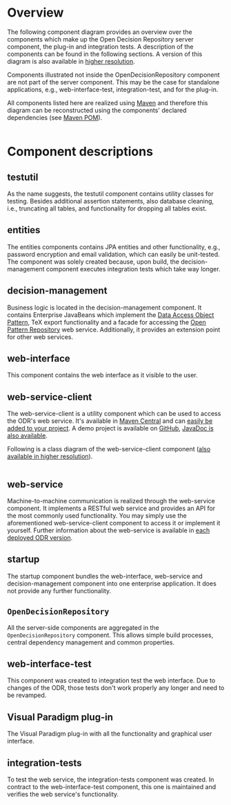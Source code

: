 
# Overview #
The following component diagram provides an overview over the components which make up the Open Decision Repository server component, the plug-in and integration tests. A description of the components can be found in the following sections. A version of this diagram is also available in [higher resolution](http://opendecisionrepository.googlecode.com/svn/wiki/images/components.png).

Components illustrated not inside the OpenDecisionRepository component are not part of the server component. This may be the case for standalone applications, e.g., web-interface-test, integration-test, and for the plug-in.

All components listed here are realized using [Maven](http://maven.apache.org/) and therefore this diagram can be reconstructed using the components' declared dependencies (see [Maven POM](http://maven.apache.org/pom.html)).

![![](http://opendecisionrepository.googlecode.com/svn/wiki/images/components.png)](http://opendecisionrepository.googlecode.com/svn/wiki/images/components.png)

# Component descriptions #

## testutil ##
As the name suggests, the testutil component contains utility classes for testing. Besides additional assertion statements, also database cleaning, i.e., truncating all tables, and functionality for dropping all tables exist.

## entities ##
The entities components contains JPA entities and other functionality, e.g., password encryption and email validation, which can easily be unit-tested. The component was solely created because, upon build, the decision-management component executes integration tests which take way longer.

## decision-management ##
Business logic is located in the decision-management component. It contains Enterprise JavaBeans which implement the [Data Access Object Pattern](http://java.sun.com/blueprints/corej2eepatterns/Patterns/DataAccessObject.html), TeX export functionality and a facade for accessing the [Open Pattern Repository](http://www.patternrepository.com/) web service. Additionally, it provides an extension point for other web services.

## web-interface ##
This component contains the web interface as it visible to the user.

## web-service-client ##
The web-service-client is a utility component which can be used to access the ODR's web service. It's available in [Maven Central](http://search.maven.org/#search%7Cga%7C1%7Cg%3A%22nl.rug.search%22%20AND%20a%3A%22web-service-client%22) and can [easily be added to your project](https://www.decisionrepository.com/webservice.html). A demo project is available on [GitHub](https://github.com/bripkens/Example-ODR-web-service-client), [JavaDoc is also available](http://opendecisionrepository.googlecode.com/svn/web-service-client-javadoc-2.3/index.html).

Following is a class diagram of the web-service-client component ([also available in higher resolution](http://opendecisionrepository.googlecode.com/svn/wiki/images/web-service-client-class-diagram.png)).

![![](http://opendecisionrepository.googlecode.com/svn/wiki/images/web-service-client-class-diagram.png)](http://opendecisionrepository.googlecode.com/svn/wiki/images/web-service-client-class-diagram.png)

## web-service ##
Machine-to-machine communication is realized through the web-service component. It implements a RESTful web service and provides an API for the most commonly used functionality. You may simply use the aforementioned web-service-client component to access it or implement it yourself. Further information about the web-service is available in [each deployed ODR version](https://www.decisionrepository.com/webservice.html).

## startup ##
The startup component bundles the web-interface, web-service and decision-management component into one enterprise application. It does not provide any further functionality.

## `OpenDecisionRepository` ##
All the server-side components are aggregated in the `OpenDecisionRepository` component. This allows simple build processes, central dependency management and common properties.

## web-interface-test ##
This component was created to integration test the web interface. Due to changes of the ODR, those tests don't work properly any longer and need to be revamped.

## Visual Paradigm plug-in ##
The Visual Paradigm plug-in with all the functionality and graphical user interface.

## integration-tests ##
To test the web service, the integration-tests component was created. In contract to the web-interface-test component, this one is maintained and verifies the web service's functionality.